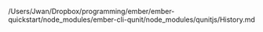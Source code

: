 /Users/Jwan/Dropbox/programming/ember/ember-quickstart/node_modules/ember-cli-qunit/node_modules/qunitjs/History.md